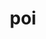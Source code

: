 ---
category: 3-letters
denotation: null
name: poi
reference_link: https://www.etymonline.com/word/poi
root_language: null
root_name: null
title: poi
type: free
word_sums:
- respelling: poi
  sum: 'Poi + '
---